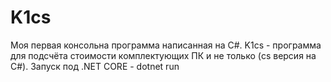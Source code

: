 # K1cs
Моя первая консольна программа написанная на C#.  K1cs - программа для подсчёта стоимости комплектующих ПК и не только (cs версия на C#).
Запуск под .NET CORE - dotnet run
